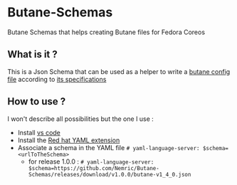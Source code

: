 # Butane-Schemas
Butane Schemas that helps creating Butane files for Fedora Coreos

## What is it ?

This is a Json Schema that can be used as a helper to write a [butane config file](https://github.com/coreos/butane) according to [its specifications](https://github.com/coreos/butane/tree/main/docs)

## How to use ?

I won't describe all possibilities but the one I use :
  - Install [vs code](https://github.com/microsoft/vscode)
  - Install the [Red hat YAML extension](https://github.com/redhat-developer/vscode-yaml)
  - Associate a schema in the YAML file `# yaml-language-server: $schema=<urlToTheSchema>`
    - for release 1.0.0 : `# yaml-language-server: $schema=https://github.com/Nemric/Butane-Schemas/releases/download/v1.0.0/butane-v1_4_0.json`

